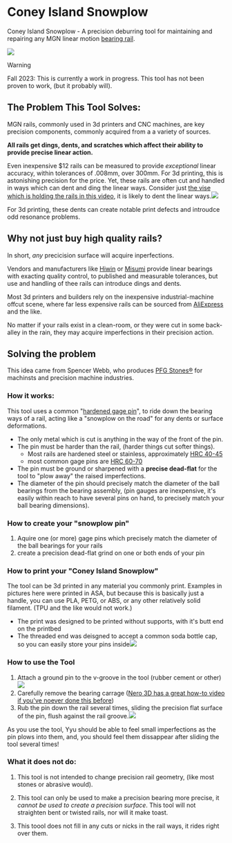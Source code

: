 # Coney Island Snowplow

Coney Island Snowplow - A precision deburring tool for maintaining and repairing any MGN linear motion [bearing rail](https://en.wikipedia.org/wiki/Linear-motion_bearing).

![](images/IMG_8182.jpg)

> [!WARNING]  
> Fall 2023: This is currently a work in progress.
> This tool has not been proven to work, (but it probably will).

## The Problem This Tool Solves:

MGN rails, commonly used in 3d printers and CNC machines, are key precision components, commonly acquired from a a variety of sources.

**All rails get dings, dents, and scratches which affect their ability to provide precise linear action.**

Even inexpensive $12 rails can be measured to provide *exceptional* linear accuracy, within tolerances of .008mm, over 300mm.  For 3d printing, this is astonishing precision for the price.  Yet, these rails are often cut and handled in ways which can dent and ding the linear ways.  Consider just [the vise which is holding the rails in this video](https://www.youtube.com/watch?v=icKyYg2pjVE&t=303s), it is likely to dent the linear ways.[![](images/robotdigg_screenshot.png)](https://www.youtube.com/watch?v=icKyYg2pjVE&t=303s)

For 3d printing, these dents can create notable print defects and introudce odd resonance problems.


## Why not just buy high quality rails?

In short, *any* precicision surface will acquire inperfections.

Vendors and manufacturers like [Hiwin](https://www.hiwin.us/) or [Misumi](https://us.misumi-ec.com/) provide linear bearings with exacting quality control, to published and measurable tolerances, but use and handling of thee rails can introduce dings and dents.

Most 3d printers and builders rely on the inexpensive industrial-machine offcut scene, where far less expensive rails can be sourced from [AliExpress](https://www.aliexpress.us/item/2251832643511407.html) and the like.

No matter if your rails exist in a clean-room, or they were cut in some back-alley in the rain, they may acquire imperfections in their precision action.

## Solving the problem

This idea came from Spencer Webb, who produces [PFG Stones®](https://pfg.gg/) for machinsts and precision machine industries.

### How it works:

This tool uses a common "[hardened gage pin](https://www.mcmaster.com/catalog/129/2611/2301A4)", to ride down the bearing ways of a rail, acting like a "snowplow on the road" for any dents or surface deformations.

- The only metal which is cut is anything in the way of the front of the pin.
- The pin must be harder than the rail, (harder things cut softer things).
  - Most rails are hardened steel or stainless, approximately [HRC 40-45](https://en.wikipedia.org/wiki/Rockwell_scale)
  - most common gage pins are [HRC 60-70](https://en.wikipedia.org/wiki/Rockwell_scale)
- The pin must be ground or sharpened with a **precise dead-flat** for the tool to "plow away" the raised imperfections.
- The diameter of the pin should precisely match the diameter of the ball bearings from the bearing assembly, (pin gauges are inexpensive, it's easily within reach to have several pins on hand, to precisely match your ball bearing dimensions).

### How to create your "snowplow pin"

1. Aquire one (or more) gage pins which precisely match the diameter of the ball bearings for your rails
2. create a precision dead-flat grind on one or both ends of your pin

### How to print your "Coney Island Snowplow"

The tool can be 3d printed in any material you commonly print.  Examples in pictures here were printed in ASA, but because this is basically just a handle, you can use PLA, PETG, or ABS, or any other relatively solid filament. (TPU and the like would not work.)

- The print was designed to be printed without supports, with it's butt end on the printbed
- The threaded end was deisgned to accept a common soda bottle cap, so you can easily store your pins inside![](images/IMG_7852.jpg)


### How to use the Tool 

1. Attach a ground pin to the v-groove in the tool (rubber cement or other)![](images/IMG_7848.jpg)
2. Carefully remove the bearing carrage ([Nero 3D has a great how-to video if you've noever done this before](https://www.youtube.com/watch?v=i_F7D4UgkWY))
3. Rub the pin down the rail several times, sliding the precision flat surface of the pin, flush against the rail groove.![](images/IMG_7866.jpg)
 
As you use the tool, Yyu should be able to feel small imperfections as the pin plows into them, and, you should feel them dissappear after sliding the tool several times!



### What it does not do:

1) This tool is not intended to change precision rail geometry, (like most stones or abrasive would).

2) This tool can only be used to make a precision bearing more precise, it *cannot be used to create a precision surface*.  This tool will not straighten bent or twisted rails, nor will it make toast.

3) This toool does not fill in any cuts or nicks in the rail ways, it rides right over them.
